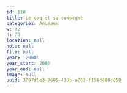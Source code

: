 ```yaml
---
id: 118
title: Le coq et sa compagne
categories: Animaux
w: 92
h: 73
location: null
note: null
file: null
year: '2000'
year_start: 2000
year_end: null
image: null
uuid: 3797d1e3-9685-433b-a702-f156d600c058
---
```


